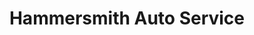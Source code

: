 ---
title: "Hammersmith Auto Service"
url: /greenwood/hammersmith-auto-service/
shop: Autowerkstatt
---